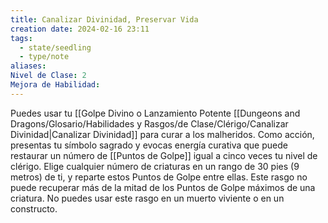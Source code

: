 ```yaml
---
title: Canalizar Divinidad, Preservar Vida
creation date: 2024-02-16 23:11
tags:
  - state/seedling
  - type/note
aliases: 
Nivel de Clase: 2
Mejora de Habilidad:
---
```

Puedes usar tu [[Golpe Divino o Lanzamiento Potente [[Dungeons and Dragons/Glosario/Habilidades y Rasgos/de Clase/Clérigo/Canalizar Divinidad|Canalizar Divinidad]] para curar a los malheridos. Como acción, presentas tu símbolo sagrado y evocas energía curativa que puede restaurar un número de [[Puntos de Golpe]] igual a cinco veces tu nivel de clérigo. Elige cualquier número de criaturas en un rango de 30 pies (9 metros) de ti, y reparte estos Puntos de Golpe entre ellas. Este rasgo no puede recuperar más de la mitad de los Puntos de Golpe máximos de una criatura. No puedes usar este rasgo en un muerto viviente o en un constructo.

